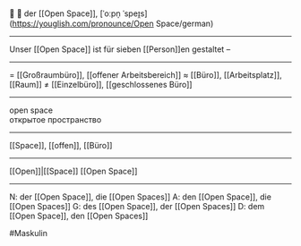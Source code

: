 🏢 🔵 der [[Open Space]], [ˈoːpn̩ ˈspeɪ̯s](https://youglish.com/pronounce/Open Space/german)

---
Unser [[Open Space]] ist für sieben [[Person]]en gestaltet – 

---
= [[Großraumbüro]], [[offener Arbeitsbereich]]
≈ [[Büro]], [[Arbeitsplatz]], [[Raum]]
≠ [[Einzelbüro]], [[geschlossenes Büro]]

---
open space  
открытое пространство

---
[[Space]], [[offen]], [[Büro]]

---
[[Open]]|[[Space]]
[[Open Space]]


---
N: der [[Open Space]], die [[Open Spaces]]
A: den [[Open Space]], die [[Open Spaces]]
G: des [[Open Space]], der [[Open Spaces]]
D: dem [[Open Space]], den [[Open Spaces]]


#Maskulin 